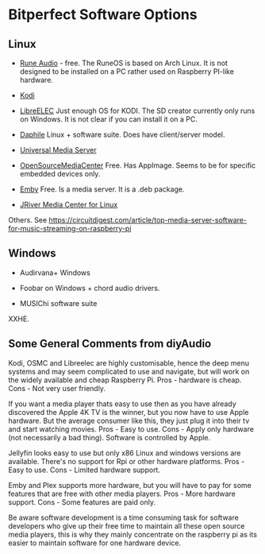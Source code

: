 # Bitperfect Software Options

## Linux

- [Rune Audio](https://www.runeaudio.com/) - free. The RuneOS is based on Arch Linux.
   It is not designed to be installed on a PC rather used on Raspberry PI-like hardware.

- [Kodi](https://kodi.tv) 

- [LibreELEC](https://libreelec.tv/) Just enough OS for KODI. The SD creator currently only runs on Windows. 
   It is not clear if you can install it on a PC.

- [Daphile](https://daphile.com/) Linux + software suite. Does have client/server model.

- [Universal Media Server](https://www.universalmediaserver.com/download/)

- [OpenSourceMediaCenter](https://osmc.tv) Free. Has AppImage.
  Seems to be for specific embedded devices only.

- [Emby](https://emby.media/linux-server.html) Free. Is a media server. It is a .deb package.

- [JRiver Media Center for Linux](https://yabb.jriver.com/interact/index.php/topic,134152.0.html?PHPSESSID=rhveois6o75ro6639ebqvlmp81)

Others. See <https://circuitdigest.com/article/top-media-server-software-for-music-streaming-on-raspberry-pi>

## Windows

- Audirvana+ Windows

- Foobar on Windows + chord audio drivers.

- MUSIChi software suite

XXHE.


## Some General Comments from diyAudio

Kodi, OSMC and Libreelec are highly customisable, hence the deep menu systems and may seem complicated to use and navigate, but will work on the widely available and cheap Raspberry Pi. 
Pros - hardware is cheap.
Cons - Not very user friendly.

If you want a media player thats easy to use then as you have already discovered the Apple 4K TV is the winner, but you now have to use Apple hardware. But the average consumer like this, they just plug it into their tv and start watching movies. 
Pros - Easy to use.
Cons - Apply only hardware (not necessarily a bad thing). Software is controlled by Apple.

Jellyfin looks easy to use but only x86 Linux and windows versions are available. There's no support for Rpi or other hardware platforms. 
Pros - Easy to use.
Cons - Limited hardware support.

Emby and Plex supports more hardware, but you will have to pay for some features that are free with other media players. 
Pros - More hardware support.
Cons - Some features are paid only.

Be aware software development is a time consuming task for software developers who give up their free time to maintain all these open source media players, this is why they mainly concentrate on the raspberry pi as its easier to maintain software for one hardware device.
 
